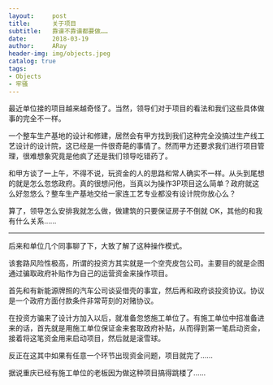 ```yaml
---
layout:     post
title:      关于项目
subtitle:   靠谱不靠谱都要做……
date:       2018-03-19
author:     ARay
header-img: img/objects.jpeg
catalog: true
tags:
- Objects
- 牢骚
---
```

最近单位接的项目越来越奇怪了。当然，领导们对于项目的看法和我们这些具体做事的完全不一样。

一个整车生产基地的设计和修建，居然会有甲方找到我们这种完全没搞过生产线工艺设计的设计院，这已经是一件很奇葩的事情了。然而甲方还要求我们进行项目管理，很难想象究竟是他疯了还是我们领导吃错药了。

和甲方谈了一上午，不得不说，玩资金的人的思路和常人确实不一样。从头到尾想的就是怎么忽悠政府。真的很想问他，当真以为操作3P项目这么简单？政府就这么好忽悠么？整车生产基地交给一家连工艺专业都没有设计院你放心么？

算了，领导怎么安排我就怎么做，做建筑的只要保证房子不倒就 OK，其他的和我有什么关系……

----

后来和单位几个同事聊了下，大致了解了这种操作模式。

该套路风险性极高，所谓的投资方其实就是一个空壳皮包公司。主要目的就是企图通过骗取政府补贴作为自己的运营资金来操作项目。

首先和有新能源牌照的汽车公司谈妥借壳的事宜，然后再和政府谈投资协议。协议是一个政府方面付款条件非常苛刻的对赌协议。

在投资方骗来了设计方加入以后，就准备忽悠施工单位了。有施工单位中招准备进来的话，首先就是用施工单位保证金来套取政府补贴，从而得到第一笔启动资金，接着将这笔资金用来启动项目，然后就是滚雪球。

反正在这其中如果有任意一个环节出现资金问题，项目就完了……

据说重庆已经有施工单位的老板因为做这种项目搞得跳楼了……


